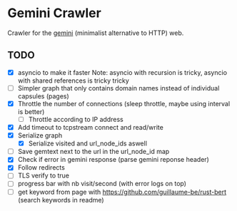 # Gemini Crawler

Crawler for the [gemini][1] (minimalist alternative to HTTP) web.

## TODO

- [x] asyncio to make it faster
    Note: asyncio with recursion is tricky, asyncio with shared references is tricky tricky
- [ ] Simpler graph that only contains domain names instead of individual capsules (pages)
- [x] Throttle the number of connections (sleep throttle, maybe using interval is better)
    - [ ] Throttle according to IP address
- [x] Add timeout to tcpstream connect and read/write
- [x] Serialize graph
    - [x] Serialize visited and url_node_ids aswell
- [ ] Save gemtext next to the url in the url_node_id map
- [x] Check if error in gemini response (parse gemini reponse header)
- [x] Follow redirects
- [ ] TLS verify to true
- [ ] progress bar with nb visit/second (with error logs on top)
- [ ] get keyword from page with https://github.com/guillaume-be/rust-bert (search keywords in readme)

[1]: https://geminiprotocol.net/
